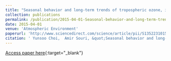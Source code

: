 ```yaml
---
title: "Seasonal behavior and long-term trends of tropospheric ozone, its precursors and chemical conditions over Iran: A view from space"
collection: publications
permalink: /publication/2015-04-01-Seasonal-behavior-and-long-term-trends-of-tropospheric-ozone-its-precursors-and-chemical-conditions-over-Iran-A-view-from-space
date: 2015-04-01
venue: 'Atmospheric Environment'
paperurl: 'http://www.sciencedirect.com/science/article/pii/S1352231015001314'
citation: ' Yunsoo Choi,  Amir Souri, &quot;Seasonal behavior and long-term trends of tropospheric ozone, its precursors and chemical conditions over Iran: A view from space.&quot; Atmospheric Environment, 2015.'
---
```

[Access paper here](http://www.sciencedirect.com/science/article/pii/S1352231015001314){:target="_blank"}
